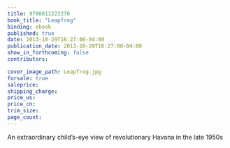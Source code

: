 ```yaml
---
title: 9780811223270
book_title: "Leapfrog"
binding: ebook
published: true
date: 2013-10-29T16:27:00-04:00
publication_date: 2013-10-29T16:27:00-04:00
show_in_forthcoming: false
contributors:

cover_image_path: Leapfrog.jpg
forsale: true
saleprice:
shipping_charge:
price_us:
price_cn:
trim_size:
page_count:
---
```

An extraordinary child’s-eye view of revolutionary Havana in the late 1950s

